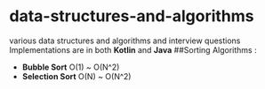 # data-structures-and-algorithms
various data structures and algorithms and interview questions
Implementations are in both **Kotlin** and **Java**
##Sorting Algorithms :
- **Bubble Sort**     O(1) ~ O(N^2)
- **Selection Sort**   O(N) ~ O(N^2)
